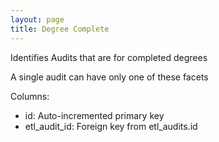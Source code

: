 ```yaml
---
layout: page
title: Degree Complete
---
```


Identifies Audits that are for completed degrees

A single audit can have only one of these facets

Columns:
- id: Auto-incremented primary key
- etl_audit_id: Foreign key from etl_audits.id
